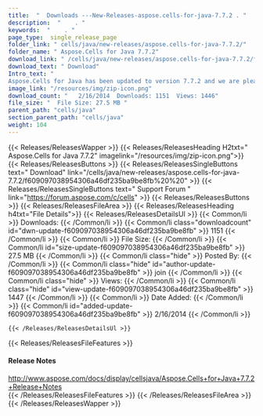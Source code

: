 ```yaml
---
title:  "  Downloads ---New-Releases-aspose.cells-for-java-7.7.2 . " 
description:  "    . " 
keywords:  "    . " 
page_type:  single_release_page
folder_link: " cells/java/new-releases/aspose.cells-for-java-7.7.2/"
folder_name: " Aspose.Cells for Java 7.7.2"
download_link: " /cells/java/new-releases/aspose.cells-for-java-7.7.2/f609097038954306a46df235ba9be8fb"
download_text: " Download"
Intro_text: " 
Aspose.Cells for Java has been updated to version 7.7.2 and we are pleased to ..."
image_link: "/resources/img/zip-icon.png"
download_count: "   2/16/2014  Downloads: 1151  Views: 1446"
file_size: "  File Size: 27.5 MB "
parent_path: "cells/java"
section_parent_path: "cells/java"
weight: 104 
---
```


{{< Releases/ReleasesWapper >}}
  {{< Releases/ReleasesHeading H2txt=" Aspose.Cells for Java 7.7.2" imagelink="/resources/img/zip-icon.png">}}
  {{< Releases/ReleasesButtons >}}
    {{< Releases/ReleasesSingleButtons text=" Download" link="/cells/java/new-releases/aspose.cells-for-java-7.7.2/f609097038954306a46df235ba9be8fb%20%20" >}}
    {{< Releases/ReleasesSingleButtons text=" Support Forum " link="https://forum.aspose.com/c/cells" >}}
  {{< Releases/ReleasesButtons >}}
  {{< Releases/ReleasesFileArea >}}
    {{< Releases/ReleasesHeading h4txt="File Details">}}
    {{< Releases/ReleasesDetailsUl >}}
            {{< Common/li  >}} Downloads: {{< /Common/li >}} 
      {{< Common/li class="downloadcount" id="dwn-update-f609097038954306a46df235ba9be8fb" >}} 1151 {{< /Common/li >}} 
      {{< Common/li  >}} File Size: {{< /Common/li >}} 
      {{< Common/li id="size-update-f609097038954306a46df235ba9be8fb" >}} 27.5 MB {{< /Common/li >}} 
      {{< Common/li  class="hide" >}} Posted By: {{< /Common/li >}} 
      {{< Common/li class="hide" id="author-update-f609097038954306a46df235ba9be8fb" >}} join {{< /Common/li >}} 
      {{< Common/li class="hide"  >}} Views: {{< /Common/li >}} 
      {{< Common/li class="hide" id="view-update-f609097038954306a46df235ba9be8fb" >}} 1447 {{< /Common/li >}} 
      {{< Common/li  >}} Date Added: {{< /Common/li >}} 
      {{< Common/li id="added-update-f609097038954306a46df235ba9be8fb" >}} 2/16/2014 {{< /Common/li >}} 

    {{< /Releases/ReleasesDetailsUl >}}

  {{< Releases/ReleasesFileFeatures >}}
      <h4>Release Notes</h4><div><a href="http://www.aspose.com/docs/display/cellsjava/Aspose.Cells+for+Java+7.7.2+Release+Notes">http://www.aspose.com/docs/display/cellsjava/Aspose.Cells+for+Java+7.7.2+Release+Notes</a></div>
  {{< /Releases/ReleasesFileFeatures >}}
 {{< /Releases/ReleasesFileArea >}}
{{< /Releases/ReleasesWapper >}}


